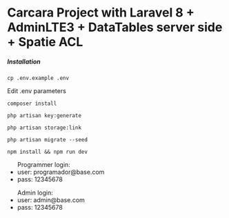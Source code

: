 # Carcara Project with Laravel 8 + AdminLTE3 + DataTables server side + Spatie ACL

<h5>Installation</h5>
<p><code>cp .env.example .env</code></p>
<p>Edit .env parameters</p>

<p><code>composer install</code></p>
<p><code>php artisan key:generate</code></p>
<p><code>php artisan storage:link</code></p>
<p><code>php artisan migrate --seed</code></p>
<p><code>npm install && npm run dev</code></p>

<ul>Programmer login:
    <li>user: programador@base.com</li>
    <li>pass: 12345678</li>
</ul>
<ul>Admin login:
    <li>user: admin@base.com</li>
    <li>pass: 12345678</li>
</ul>
